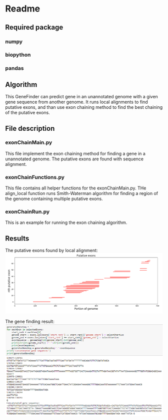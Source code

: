 # Readme

## Required package

### numpy
### biopython
### pandas

## Algorithm
This GeneFinder can predict gene in an unannotated genome with a given gene sequence from another genome. It runs local alignments to find putative exons, and than use exon chaining method to find the best chaining of the putative exons.

## File description

### exonChainMain.py
This file implement the exon chaining method for finding a gene in a unannotated genome. The putative exons are found with sequence alignment. 

### exonChainFunctions.py
This file contains all helper functions for the exonChainMain.py. THe align_local function runs Smith-Waterman algorithm for finding a region of the genome containing multiple putative exons. 

### exonChainRun.py
This is an example for running the exon chaining algorithm. 

## Results
The putative exons found by local alignment:
![putative exons](https://raw.githubusercontent.com/TuziUsagi/GeneFinder/master/exampleResult/putativeExons.png)

The gene finding result:
![Gene](https://raw.githubusercontent.com/TuziUsagi/GeneFinder/master/exampleResult/geneFinding.png)
